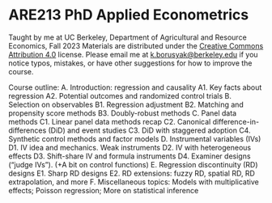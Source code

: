 # ARE213 PhD Applied Econometrics
Taught by me at UC Berkeley, Department of Agricultural and Resource Economics, Fall 2023
Materials are distributed under the [Creative Commons Attribution 4.0](https://creativecommons.org/licenses/by/4.0/deed.en) license.
Please email me at [k.borusyak@berkeley.edu](mailto:k.borusyak@berkeley.edu) if you notice typos, mistakes, or have other suggestions for how to improve the course.

Course outline:
A. Introduction: regression and causality 
  A1.	Key facts about regression
  A2.	Potential outcomes and randomized control trials
B. Selection on observables 
  B1.	Regression adjustment
  B2.	Matching and propensity score methods
  B3.	Doubly-robust methods
C. Panel data methods 
  C1.	Linear panel data methods recap
  C2.	Canonical difference-in-differences (DiD) and event studies
  C3.	DiD with staggered adoption
  C4.	Synthetic control methods and factor models
D. Instrumental variables (IVs) 
  D1.	IV idea and mechanics. Weak instruments
  D2.	IV with heterogeneous effects
  D3.	Shift-share IV and formula instruments
  D4.	Examiner designs (“judge IVs”). (+A bit on control functions)
E. Regression discontinuity (RD) designs 
  E1.	Sharp RD designs
  E2.	RD extensions: fuzzy RD, spatial RD, RD extrapolation, and more
F. Miscellaneous topics: Models with multiplicative effects; Poisson regression; More on statistical inference
